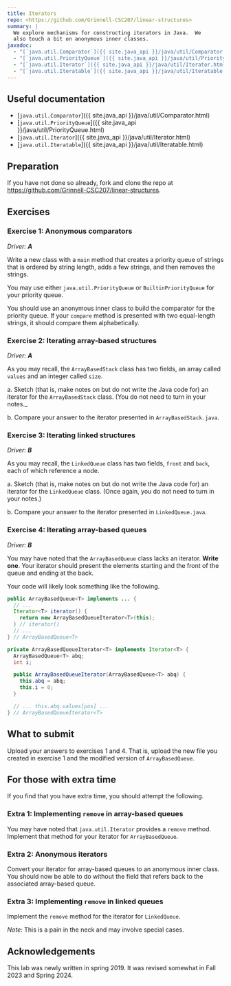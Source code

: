 ```yaml
---
title: Iterators
repo: <https://github.com/Grinnell-CSC207/linear-structures>
summary: |
  We explore mechanisms for constructing iterators in Java.  We
  also touch a bit on anonymous inner classes.
javadoc:
  - "[`java.util.Comparator`]({{ site.java_api }}/java/util/Comparator.html)"
  - "[`java.util.PriorityQueue`]({{ site.java_api }}/java/util/PriorityQueue.html)"
  - "[`java.util.Iterator`]({{ site.java_api }}/java/util/Iterator.html)"
  - "[`java.util.Iteratable`]({{ site.java_api }}/java/util/Iteratable.html)"
---
```


Useful documentation
--------------------

* [`java.util.Comparator`]({{ site.java_api }}/java/util/Comparator.html)
* [`java.util.PriorityQueue`]({{ site.java_api }}/java/util/PriorityQueue.html)
* [`java.util.Iterator`]({{ site.java_api }}/java/util/Iterator.html)
* [`java.util.Iteratable`]({{ site.java_api }}/java/util/Iteratable.html)

Preparation
-----------

If you have not done so already, fork and clone the repo at <https://github.com/Grinnell-CSC207/linear-structures>.

Exercises
---------

### Exercise 1: Anonymous comparators

_Driver: **A**_

Write a new class with a `main` method that creates a priority queue
of strings that is ordered by string length, adds a few strings,
and then removes the strings.  

You may use either `java.util.PriorityQueue` or `BuiltinPriorityQueue`
for your priority queue.

You should use an anonymous inner class to build the comparator for the
priority queue.  If your `compare` method is presented with two 
equal-length strings, it should compare them alphabetically.

### Exercise 2: Iterating array-based structures

_Driver: **A**_

As you may recall, the `ArrayBasedStack` class has two fields, an
array called `values` and an integer called `size`.

a. Sketch (that is, make notes on but do not write the Java code for)
an iterator for the `ArrayBasedStack` class. (You do not need to turn
in your notes._

b. Compare your answer to the iterator presented in `ArrayBasedStack.java`.

### Exercise 3: Iterating linked structures

_Driver: **B**_

As you may recall, the `LinkedQueue` class has two fields,
`front` and `back`, each of which reference a node.

a. Sketch (that is, make notes on but do not write the Java code for)
an iterator for the `LinkedQueue` class. (Once again, you do not need
to turn in your notes.)

b. Compare your answer to the iterator presented in `LinkedQueue.java`.

### Exercise 4: Iterating array-based queues

_Driver: **B**_

You may have noted that the `ArrayBasedQueue` class lacks an iterator.
**Write one**.  Your iterator should present the elements starting and
the front of the queue and ending at the back.

Your code will likely look something like the following.

```java
public ArrayBasedQueue<T> implements ... {
  // ...
  Iterator<T> iterator() {
    return new ArrayBasedQueueIterator<T>(this);
  } // iterator()
  // ...
} // ArrayBasedQueue<T>

private ArrayBasedQueueIterator<T> implements Iterator<T> {
  ArrayBasedQueue<T> abq;
  int i;

  public ArrayBasedQueueIterator(ArrayBasedQueue<T> abq) {
    this.abq = abq;
    this.i = 0;
  }

  // ... this.abq.values[pos] ...
} // ArrayBasedQueueIterator<T>
```

What to submit
--------------

Upload your answers to exercises 1 and 4. That is, upload the new file you created in exercise 1 and the modified version of `ArrayBasedQueue`.

For those with extra time 
-------------------------

If you find that you have extra time, you should attempt the following.

### Extra 1: Implementing `remove` in array-based queues

You may have noted that `java.util.Iterator` provides a `remove` method.
Implement that method for your iterator for `ArrayBasedQueue`.

### Extra 2: Anonymous iterators

Convert your iterator for array-based queues to an anonymous inner
class.  You should now be able to do without the field that refers
back to the associated array-based queue.

### Extra 3: Implementing `remove` in linked queues

Implement the `remove` method for the iterator for `LinkedQueue`.  

_Note_: This is a pain in the neck and may involve special cases.

Acknowledgements
----------------

This lab was newly written in spring 2019.  It was revised somewhat in 
Fall 2023 and Spring 2024.
